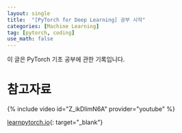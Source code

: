 ```yaml
---
layout: single
title:  "[PyTorch for Deep Learning] 공부 시작"
categories: [Machine Learning]
tag: [pytorch, coding]
use_math: false
---
```


이 글은 PyTorch 기초 공부에 관한 기록입니다.

# 참고자료

{% include video id="Z_ikDlimN6A" provider="youtube" %}

[learnpytorch.io](https://www.learnpytorch.io/){: target="_blank"}

